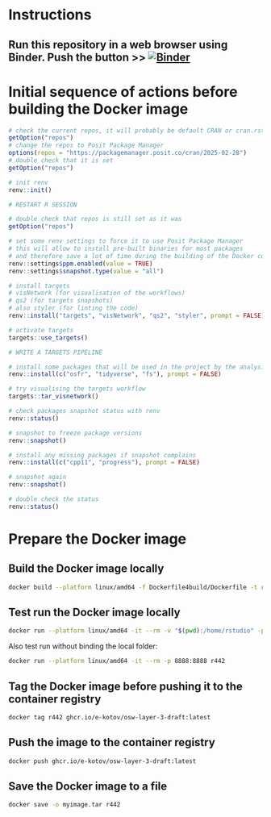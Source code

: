 # Instructions


## Run this repository in a web browser using Binder. Push the button \>\> [![Binder](https://mybinder.org/badge_logo.svg)](https://mybinder.org/v2/gh/e-kotov/osw-layer-3-draft/HEAD?urlpath=rstudio)

# Initial sequence of actions before building the Docker image

``` r
# check the current repos, it will probably be default CRAN or cran.rstudio.com
getOption("repos")
# change the repos to Posit Package Manager
options(repos = "https://packagemanager.posit.co/cran/2025-02-28")
# double check that it is set
getOption("repos")

# init renv
renv::init()

# RESTART R SESSION

# double check that repos is still set as it was
getOption("repos")

# set some renv settings to force it to use Posit Package Manager
# this will allow to install pre-built binaries for most packages
# and therefore save a lot of time during the building of the Docker container image
renv::settings$ppm.enabled(value = TRUE)
renv::settings$snapshot.type(value = "all")

# install targets
# visNetwork (for visualisation of the workflows)
# qs2 (for targets snapshots)
# also styler (for linting the code)
renv::install("targets", "visNetwork", "qs2", "styler", prompt = FALSE)

# activate targets
targets::use_targets()

# WRITE A TARGETS PIPELINE

# install some packages that will be used in the project by the analysis scripts
renv::install(c("osfr", "tidyverse", "fs"), prompt = FALSE)

# try visualising the targets workflow
targets::tar_visnetwork()

# check packages snapshot status with renv
renv::status()

# snapshot to freeze package versions
renv::snapshot()

# install any missing packages if snapshot complains
renv::install(c("cpp11", "progress"), prompt = FALSE)

# snapshot again
renv::snapshot()

# double check the status
renv::status()
```

# Prepare the Docker image

## Build the Docker image locally

``` bash
docker build --platform linux/amd64 -f Dockerfile4build/Dockerfile -t r442 .
```

## Test run the Docker image locally

``` bash
docker run --platform linux/amd64 -it --rm -v "$(pwd):/home/rstudio" -p 8888:8888 r442
```

Also test run without binding the local folder:

``` bash
docker run --platform linux/amd64 -it --rm -p 8888:8888 r442
```

## Tag the Docker image before pushing it to the container registry

``` bash
docker tag r442 ghcr.io/e-kotov/osw-layer-3-draft:latest
```

## Push the image to the container registry

``` bash
docker push ghcr.io/e-kotov/osw-layer-3-draft:latest
```

## Save the Docker image to a file

``` bash
docker save -o myimage.tar r442
```
